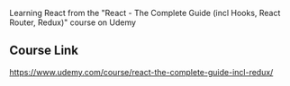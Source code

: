 Learning React from the "React - The Complete Guide (incl Hooks, React Router, Redux)" course on Udemy

## Course Link
https://www.udemy.com/course/react-the-complete-guide-incl-redux/
